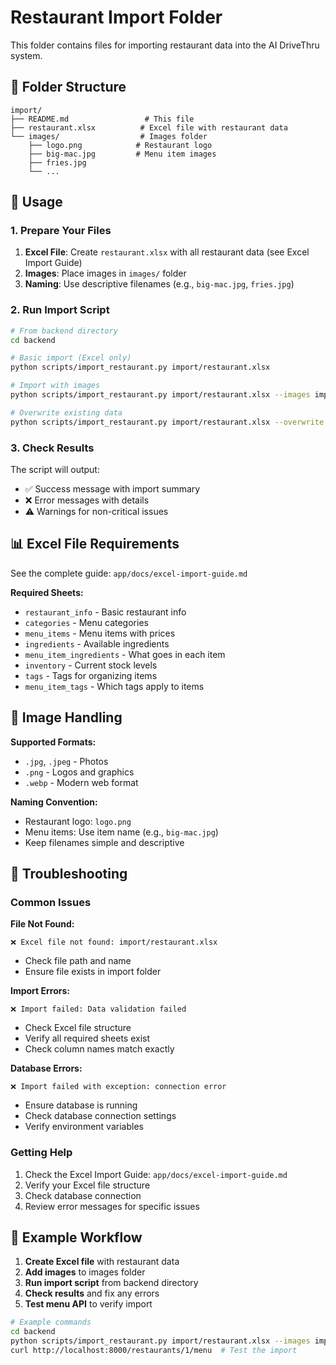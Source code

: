 # Restaurant Import Folder

This folder contains files for importing restaurant data into the AI DriveThru system.

## 📁 Folder Structure

```
import/
├── README.md                 # This file
├── restaurant.xlsx          # Excel file with restaurant data
└── images/                  # Images folder
    ├── logo.png            # Restaurant logo
    ├── big-mac.jpg         # Menu item images
    ├── fries.jpg
    └── ...
```

## 🚀 Usage

### 1. Prepare Your Files

1. **Excel File**: Create `restaurant.xlsx` with all restaurant data (see Excel Import Guide)
2. **Images**: Place images in `images/` folder
3. **Naming**: Use descriptive filenames (e.g., `big-mac.jpg`, `fries.jpg`)

### 2. Run Import Script

```bash
# From backend directory
cd backend

# Basic import (Excel only)
python scripts/import_restaurant.py import/restaurant.xlsx

# Import with images
python scripts/import_restaurant.py import/restaurant.xlsx --images import/images

# Overwrite existing data
python scripts/import_restaurant.py import/restaurant.xlsx --overwrite
```

### 3. Check Results

The script will output:
- ✅ Success message with import summary
- ❌ Error messages with details
- ⚠️ Warnings for non-critical issues

## 📊 Excel File Requirements

See the complete guide: `app/docs/excel-import-guide.md`

**Required Sheets:**
- `restaurant_info` - Basic restaurant info
- `categories` - Menu categories
- `menu_items` - Menu items with prices
- `ingredients` - Available ingredients
- `menu_item_ingredients` - What goes in each item
- `inventory` - Current stock levels
- `tags` - Tags for organizing items
- `menu_item_tags` - Which tags apply to items

## 📸 Image Handling

**Supported Formats:**
- `.jpg`, `.jpeg` - Photos
- `.png` - Logos and graphics
- `.webp` - Modern web format

**Naming Convention:**
- Restaurant logo: `logo.png`
- Menu items: Use item name (e.g., `big-mac.jpg`)
- Keep filenames simple and descriptive

## 🔧 Troubleshooting

### Common Issues

**File Not Found:**
```
❌ Excel file not found: import/restaurant.xlsx
```
- Check file path and name
- Ensure file exists in import folder

**Import Errors:**
```
❌ Import failed: Data validation failed
```
- Check Excel file structure
- Verify all required sheets exist
- Check column names match exactly

**Database Errors:**
```
❌ Import failed with exception: connection error
```
- Ensure database is running
- Check database connection settings
- Verify environment variables

### Getting Help

1. Check the Excel Import Guide: `app/docs/excel-import-guide.md`
2. Verify your Excel file structure
3. Check database connection
4. Review error messages for specific issues

## 📝 Example Workflow

1. **Create Excel file** with restaurant data
2. **Add images** to images folder
3. **Run import script** from backend directory
4. **Check results** and fix any errors
5. **Test menu API** to verify import

```bash
# Example commands
cd backend
python scripts/import_restaurant.py import/restaurant.xlsx --images import/images
curl http://localhost:8000/restaurants/1/menu  # Test the import
```
